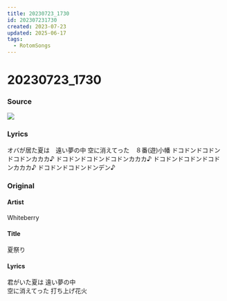 ```yaml
---
title: 20230723_1730
id: 202307231730
created: 2023-07-23
updated: 2025-06-17
tags:
  - RotomSongs
---
```

# 20230723_1730

### Source

![](https://x.com/Starlystrongest/status/1683031779639447552)

### Lyrics

オバが居た夏は　遠い夢の中
空に消えてった　８番(遊)小幡
ドコドンドコドンドコドンカカカ♪
ドコドンドコドンドコドンカカカ♪
ドコドンドコドンドコドンカカカ♪
ドコドンドコドンドンデン♪

### Original

#### Artist

Whiteberry

#### Title

夏祭り

#### Lyrics

君がいた夏は  遠い夢の中  
空に消えてった  打ち上げ花火  


